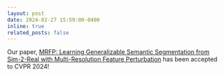 ```yaml
---
layout: post
date: 2024-02-27 15:59:00-0400
inline: true
related_posts: false
---
```


Our paper, [MRFP: Learning Generalizable Semantic Segmentation from Sim-2-Real with Multi-Resolution Feature Perturbation](https://arxiv.org/abs/2311.18331) has been accepted to CVPR 2024!
